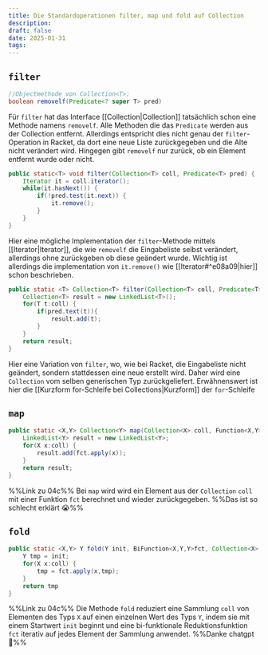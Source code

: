 ```yaml
---
title: Die Standardoperationen filter, map und fold auf Collection
description:
draft: false
date: 2025-01-31
tags:
---
```

## `filter`
```java
//Objectmethode von Collection<T>:
boolean removelf(Predicate<? super T> pred)
```
Für `filter` hat das Interface [[Collection|Collection]] tatsächlich schon eine Methode namens `removelf`. Alle Methoden die das `Predicate` werden aus der Collection entfernt. Allerdings entspricht dies nicht genau der `filter`-Operation in Racket, da dort eine neue Liste zurückgegeben und die Alte nicht verändert wird. Hingegen gibt `removelf` nur zurück, ob ein Element entfernt wurde oder nicht.

```java
public static<T> void filter(Collection<T> coll, Predicate<T> pred) {
	Iterator it = coll.iterator();
	while(it.hasNext()) {
		if(!pred.test(it.next)) {
			it.remove();
		}
	}
}
```
Hier eine mögliche Implementation der `filter`-Methode mittels [[Iterator|Iterator]], die wie `removelf` die Eingabeliste selbst verändert, allerdings ohne zurückgeben ob diese geändert wurde. Wichtig ist allerdings die implementation von `it.remove()` wie [[Iterator#^e08a09|hier]] schon beschrieben.

```java
public static <T> Collection<T> filter(Collection<T> coll, Predicate<T> pred) {
	Collection<T> result = new LinkedList<T>();
	for(T t:coll) {
		if(pred.text(t)){
			result.add(t);
		}
	}
	return result;
}
```
Hier eine Variation von `filter`, wo, wie bei Racket, die Eingabeliste nicht geändert, sondern stattdessen eine neue erstellt wird. Daher wird eine `Collection` vom selben generischen Typ zurückgeliefert. Erwähnenswert ist hier die [[Kurzform for-Schleife bei Collections|Kurzform]] der `for`-Schleife
## `map`
```java
public static <X,Y> Collection<Y> map(Collection<X> coll, Function<X,Y> fct) {
	LinkedList<Y> result = new LinkedList<Y>;
	for(X x:coll) {
		result.add(fct.apply(x));
	}
	return result;
}
```
%%Link zu 04c%%
Bei `map` wird wird ein Element aus der `Collection` `coll` mit einer Funktion `fct` berechnet und wieder zurückgegeben. %%Das ist so schlecht erklärt 😭%%
## `fold`
```java
public static <X,Y> Y fold(Y init, BiFunction<X,Y,Y>fct, Collection<X> coll) {
	Y tmp = init;
	for(X x:coll) {
		tmp = fct.apply(x,tmp);
	}
	return tmp
}
```
%%Link zu 04c%%
Die Methode `fold` reduziert eine Sammlung `coll` von Elementen des Typs `X` auf einen einzelnen Wert des Typs `Y`, indem sie mit einem Startwert `init` beginnt und eine bi-funktionale Reduktionsfunktion `fct` iterativ auf jedes Element der Sammlung anwendet. %%Danke chatgpt 🙏%%